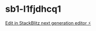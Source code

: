 # sb1-l1fjdhcq1

[Edit in StackBlitz next generation editor ⚡️](https://stackblitz.com/~/github.com/Nocode4O/sb1-l1fjdhcq1)